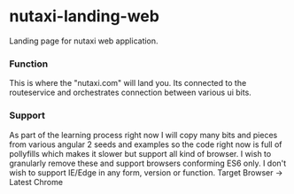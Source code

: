 # nutaxi-landing-web
Landing page for nutaxi web application.

### Function
This is where the "nutaxi.com" will land you. Its connected to the routeservice and orchestrates connection between various ui bits.

### Support
As part of the learning process right now I will copy many bits and pieces from various angular 2 seeds and examples so the code right now is full of pollyfills which makes it slower but support all kind of browser. I wish to granularly remove these and support browsers conforming ES6 only. I don't wish to support IE/Edge in any form, version or function.
Target Browser -> Latest Chrome



